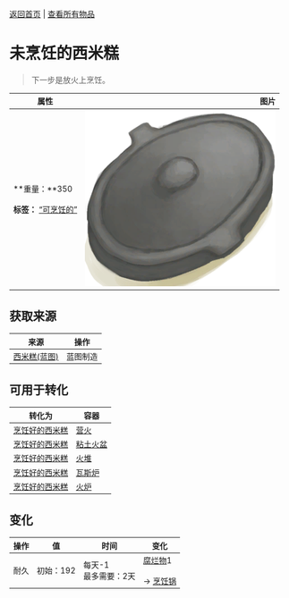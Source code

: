 [返回首页](index.md)   |  [查看所有物品](object.md)
# 未烹饪的西米糕  
> 下一步是放火上烹饪。  
  
  属性  |   图片   
 ----  |  ----:   
 **重量：**350<br><br>**标签：**	[“可烹饪的”](tag_Cookable.md)  |  ![](Sprite/CookingPotClosed.png)   
  
## 获取来源  
来源  |  操作  
----  |  ----  
[西米糕(蓝图)](Bp_SagoSlime.md)  |  蓝图制造  
## 可用于转化  
转化为  |  容器  
----  |  ----  
[烹饪好的西米糕](SagoSlimeCooked.md)  |  [营火](Campfire.md)  
[烹饪好的西米糕](SagoSlimeCooked.md)  |  [粘土火盆](ClayFirePit.md)  
[烹饪好的西米糕](SagoSlimeCooked.md)  |  [火堆](Fire.md)  
[烹饪好的西米糕](SagoSlimeCooked.md)  |  [瓦斯炉](GasCookerOn.md)  
[烹饪好的西米糕](SagoSlimeCooked.md)  |  [火炉](Stove.md)  
## 变化  
操作  |  值  |  时间  |  变化  
----  |  ----  |  ----  |  ----  
耐久  |  初始：192  |  每天-1<br>最多需要：2天  |  [腐烂物](RottenRemains.md)1 <br><br>→ [烹饪锅](CookingPot.md)  
